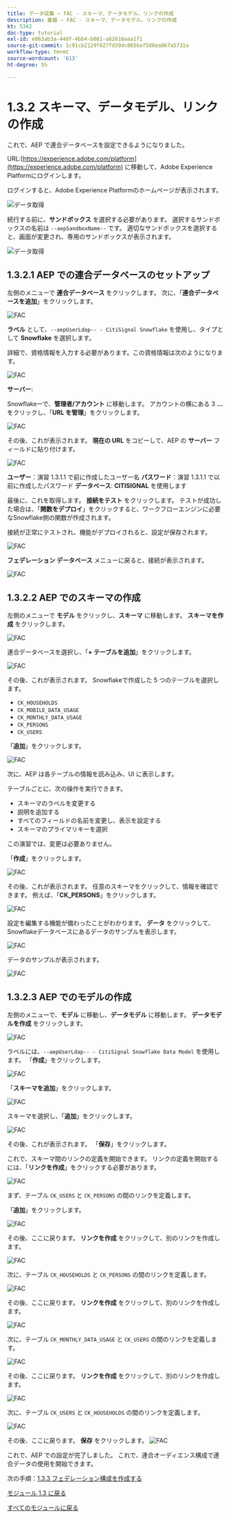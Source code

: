 ```yaml
---
title: データ収集 – FAC - スキーマ、データモデル、リンクの作成
description: 基盤 – FAC - スキーマ、データモデル、リンクの作成
kt: 5342
doc-type: tutorial
exl-id: e863ab3a-44df-4bb4-b081-a62616aaa1f1
source-git-commit: 1c91cb2129f827fd39dc065baf5d8ea067a5731a
workflow-type: tm+mt
source-wordcount: '613'
ht-degree: 5%

---
```


# 1.3.2 スキーマ、データモデル、リンクの作成

これで、AEP で連合データベースを設定できるようになりました。

URL:[https://experience.adobe.com/platform](https://experience.adobe.com/platform) に移動して、Adobe Experience Platformにログインします。

ログインすると、Adobe Experience Platformのホームページが表示されます。

![データ取得](./../module1.2/images/home.png)

続行する前に、**サンドボックス** を選択する必要があります。 選択するサンドボックスの名前は ``--aepSandboxName--`` です。 適切なサンドボックスを選択すると、画面が変更され、専用のサンドボックスが表示されます。

![データ取得](./../module1.2/images/sb1.png)

## 1.3.2.1 AEP での連合データベースのセットアップ

左側のメニューで **連合データベース** をクリックします。 次に、「**連合データベースを追加**」をクリックします。

![FAC](./images/fdb1.png)

**ラベル** として、`--aepUserLdap-- - CitiSignal Snowflake` を使用し、タイプとして **Snowflake** を選択します。

詳細で、資格情報を入力する必要があります。この資格情報は次のようになります。

![FAC](./images/fdb2.png)

**サーバー**:

Snowflakeーで、**管理者/アカウント** に移動します。 アカウントの横にある 3 **...** をクリックし、「**URL を管理**」をクリックします。

![FAC](./images/fdburl1.png)

その後、これが表示されます。 **現在の URL** をコピーして、AEP の **サーバー** フィールドに貼り付けます。

![FAC](./images/fdburl2.png)

**ユーザー**：演習 1.3.1.1 で前に作成したユーザー名
**パスワード**：演習 1.3.1.1 で以前に作成したパスワード
**データベース**: **CITISIGNAL** を使用します

最後に、これを取得します。 **接続をテスト** をクリックします。 テストが成功した場合は、「**関数をデプロイ**」をクリックすると、ワークフローエンジンに必要なSnowflake側の関数が作成されます。

接続が正常にテストされ、機能がデプロイされると、設定が保存されます。

![FAC](./images/fdb3.png)

**フェデレーション データベース** メニューに戻ると、接続が表示されます。

![FAC](./images/fdb4.png)

## 1.3.2.2 AEP でのスキーマの作成

左側のメニューで **モデル** をクリックし、**スキーマ** に移動します。 **スキーマを作成** をクリックします。

![FAC](./images/fdb5.png)

連合データベースを選択し、「**+ テーブルを追加**」をクリックします。

![FAC](./images/fdb6.png)

その後、これが表示されます。 Snowflakeで作成した 5 つのテーブルを選択します。

- `CK_HOUSEHOLDS`
- `CK_MOBILE_DATA_USAGE`
- `CK_MONTHLY_DATA_USAGE`
- `CK_PERSONS`
- `CK_USERS`

「**追加**」をクリックします。

![FAC](./images/fdb7.png)

次に、AEP は各テーブルの情報を読み込み、UI に表示します。

テーブルごとに、次の操作を実行できます。

- スキーマのラベルを変更する
- 説明を追加する
- すべてのフィールドの名前を変更し、表示を設定する
- スキーマのプライマリキーを選択

この演習では、変更は必要ありません。

「**作成**」をクリックします。

![FAC](./images/fdb8.png)

その後、これが表示されます。 任意のスキーマをクリックして、情報を確認できます。 例えば、「**CK_PERSONS**」をクリックします。

![FAC](./images/fdb9.png)

設定を編集する機能が備わったことがわかります。 **データ** をクリックして、Snowflakeデータベースにあるデータのサンプルを表示します。

![FAC](./images/fdb10.png)

データのサンプルが表示されます。

![FAC](./images/fdb11.png)

## 1.3.2.3 AEP でのモデルの作成

左側のメニューで、**モデル** に移動し、**データモデル** に移動します。 **データモデルを作成** をクリックします。

![FAC](./images/fdb12.png)

ラベルには、`--aepUserLdap-- - CitiSignal Snowflake Data Model` を使用します。 「**作成**」をクリックします。

![FAC](./images/fdb13.png)

「**スキーマを追加**」をクリックします。

![FAC](./images/fdb14.png)

スキーマを選択し、「**追加**」をクリックします。

![FAC](./images/fdb15.png)

その後、これが表示されます。 「**保存**」をクリックします。

これで、スキーマ間のリンクの定義を開始できます。 リンクの定義を開始するには、「**リンクを作成**」をクリックする必要があります。

![FAC](./images/fdb16.png)

まず、テーブル `CK_USERS` と `CK_PERSONS` の間のリンクを定義します。

「**追加**」をクリックします。

![FAC](./images/fdb18.png)

その後、ここに戻ります。 **リンクを作成** をクリックして、別のリンクを作成します。

![FAC](./images/fdb17.png)

次に、テーブル `CK_HOUSEHOLDS` と `CK_PERSONS` の間のリンクを定義します。

![FAC](./images/fdb19.png)

その後、ここに戻ります。 **リンクを作成** をクリックして、別のリンクを作成します。

![FAC](./images/fdb20.png)

次に、テーブル `CK_MONTHLY_DATA_USAGE` と `CK_USERS` の間のリンクを定義します。

![FAC](./images/fdb21.png)

その後、ここに戻ります。 **リンクを作成** をクリックして、別のリンクを作成します。

![FAC](./images/fdb22.png)

次に、テーブル `CK_USERS` と `CK_HOUSEHOLDS` の間のリンクを定義します。

![FAC](./images/fdb23.png)

その後、ここに戻ります。 **保存** をクリックします。
![FAC](./images/fdb24.png)

これで、AEP での設定が完了しました。 これで、連合オーディエンス構成で連合データの使用を開始できます。

次の手順：[1.3.3 フェデレーション構成を作成する ](./ex3.md)

[モジュール 1.3 に戻る](./fac.md)

[すべてのモジュールに戻る](../../../overview.md)
